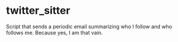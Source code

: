 twitter_sitter
==============

Script that sends a periodic email summarizing who I follow and who follows me. Because yes, I am that vain.
